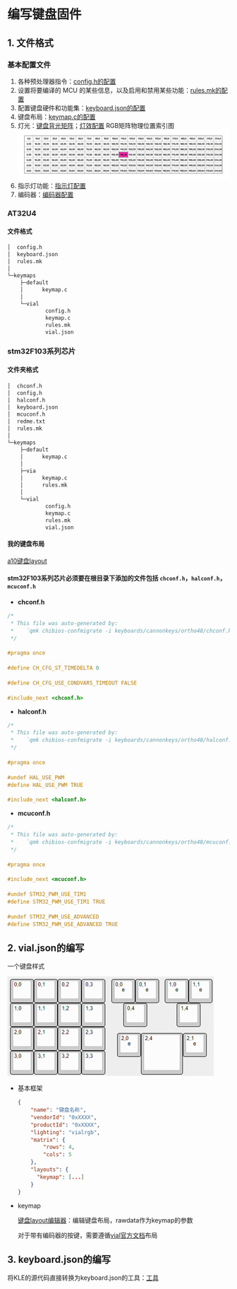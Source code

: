 # 编写键盘固件

## 1. 文件格式

### 基本配置文件

1. 各种预处理器指令：[config.h的配置](https://docs.qmk.fm/config_options "config.h的配置")
2. 设置将要编译的 MCU 的某些信息，以及启用和禁用某些功能：[rules.mk的配置](https://docs.qmk.fm/config_options#the-rules-mk-file)
3. 配置键盘硬件和功能集：[keyboard.json的配置](https://docs.qmk.fm/porting_your_keyboard_to_qmk#keyboard-json "keyboard.json的配置")
4. 键盘布局：[keymap.c的配置](https://docs.qmk.fm/keymap#keymap-and-layers)
5. 灯光：[键盘背光矩阵](https://docs.qmk.fm/features/rgb_matrix)；[灯效配置](https://docs.qmk.fm/features/rgb_matrix#rgb-matrix-effects)
   RGB矩阵物理位置索引图
   ![1741940835346](image/readme/1741940835346.png)
6. 指示灯功能：[指示灯配置](https://docs.qmk.fm/features/rgb_matrix#indicators)
7. 编码器：[编码器配置](https://docs.qmk.fm/features/encoders#encoder-map)

### AT32U4

#### 文件格式

```
│  config.h
│  keyboard.json
│  rules.mk
│
└─keymaps
    ├─default
    │      keymap.c
    │
    └─vial
            config.h
            keymap.c
            rules.mk
            vial.json
```

### **stm32F103系列芯片**

#### 文件夹格式

```
│  chconf.h
│  config.h
│  halconf.h
│  keyboard.json
│  mcuconf.h
│  redme.txt
│  rules.mk
│
└─keymaps
    ├─default
    │      keymap.c
    │
    ├─via
    │      keymap.c
    │      rules.mk
    │
    └─vial
            config.h
            keymap.c
            rules.mk
            vial.json
```

#### 我的键盘布局

[a10键盘layout](https://keyboard-layout-editor.com/##@@=0,0&_x:1&w:2%3B&=0,3%3B&@_y:0.5%3B&=1,0&=1,1&=1,2&=1,3%3B&@=2,0&=2,1%3B&@_y:-0.5&x:2%3B&=0,0%0A%0A%0A%0A%0A%0A%0A%0A%0Ae&=2,2&=0,1%0A%0A%0A%0A%0A%0A%0A%0A%0Ae%3B&@_y:-0.5%3B&=3,0&=3,1)

#### stm32F103系列芯片必须要在根目录下添加的文件包括 `chconf.h`，`halconf.h`，`mcuconf.h`

* **chconf.h**

```c
/*
 * This file was auto-generated by:
 *    `qmk chibios-confmigrate -i keyboards/cannonkeys/ortho48/chconf.h -r platforms/chibios/common/configs/chconf.h`
 */

#pragma once

#define CH_CFG_ST_TIMEDELTA 0

#define CH_CFG_USE_CONDVARS_TIMEOUT FALSE

#include_next <chconf.h>

```

* **halconf.h**

```c
/*
 * This file was auto-generated by:
 *    `qmk chibios-confmigrate -i keyboards/cannonkeys/ortho48/halconf.h -r platforms/chibios/common/configs/halconf.h`
 */

#pragma once

#undef HAL_USE_PWM
#define HAL_USE_PWM TRUE

#include_next <halconf.h>

```

* **mcuconf.h**

```c
/*
 * This file was auto-generated by:
 *    `qmk chibios-confmigrate -i keyboards/cannonkeys/ortho48/mcuconf.h -r platforms/chibios/STM32_F103_STM32DUINO/configs/mcuconf.h`
 */

#pragma once

#include_next <mcuconf.h>

#undef STM32_PWM_USE_TIM1
#define STM32_PWM_USE_TIM1 TRUE

#undef STM32_PWM_USE_ADVANCED
#define STM32_PWM_USE_ADVANCED TRUE

```

## 2. vial.json的编写

一个键盘样式

![1741771749400](image/readme/1741771749400.png)

- 基本框架

  ```json
  {
      "name": "键盘名称",
      "vendorId": "0xXXXX",
      "productId": "0xXXXX",
      "lighting": "vialrgb",
      "matrix": {
          "rows": 4,
          "cols": 5
      },
      "layouts": {
        "keymap": [...]
      }
  }
  ```
- keymap

  [键盘layout编辑器](https://keyboard-layout-editor.com/ "键盘layout编辑器")：编辑键盘布局，rawdata作为keymap的参数

  对于带有编码器的按键，需要遵循[vial官方文档](https://get.vial.today/docs/encoders.html)布局

## 3. keyboard.json的编写

将KLE的源代码直接转换为keyboard.json的工具：[工具](https://qmk.fm/converter/)
